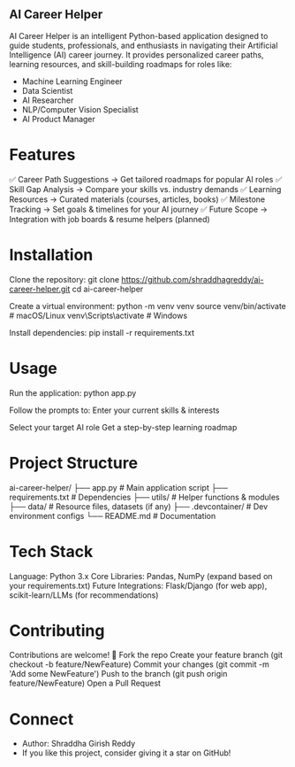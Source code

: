 ## AI Career Helper

AI Career Helper is an intelligent Python-based application designed to guide students, professionals, and enthusiasts in navigating their Artificial Intelligence (AI) career journey.
It provides personalized career paths, learning resources, and skill-building roadmaps for roles like:
- Machine Learning Engineer
- Data Scientist
- AI Researcher
- NLP/Computer Vision Specialist
- AI Product Manager

# Features

✅ Career Path Suggestions → Get tailored roadmaps for popular AI roles
✅ Skill Gap Analysis → Compare your skills vs. industry demands
✅ Learning Resources → Curated materials (courses, articles, books)
✅ Milestone Tracking → Set goals & timelines for your AI journey
✅ Future Scope → Integration with job boards & resume helpers (planned)

# Installation

Clone the repository:
git clone https://github.com/shraddhagreddy/ai-career-helper.git
cd ai-career-helper

Create a virtual environment:
python -m venv venv
source venv/bin/activate   # macOS/Linux
venv\Scripts\activate      # Windows

Install dependencies:
pip install -r requirements.txt

# Usage

Run the application:
python app.py

Follow the prompts to:
Enter your current skills & interests

Select your target AI role
Get a step-by-step learning roadmap

# Project Structure
ai-career-helper/
├── app.py                # Main application script
├── requirements.txt      # Dependencies
├── utils/                # Helper functions & modules
├── data/                 # Resource files, datasets (if any)
├── .devcontainer/        # Dev environment configs
└── README.md             # Documentation

# Tech Stack
Language: Python 3.x
Core Libraries: Pandas, NumPy (expand based on your requirements.txt)
Future Integrations: Flask/Django (for web app), scikit-learn/LLMs (for recommendations)

# Contributing

Contributions are welcome! 🚀
Fork the repo
Create your feature branch (git checkout -b feature/NewFeature)
Commit your changes (git commit -m 'Add some NewFeature')
Push to the branch (git push origin feature/NewFeature)
Open a Pull Request

# Connect
- Author: Shraddha Girish Reddy
- If you like this project, consider giving it a star on GitHub!
